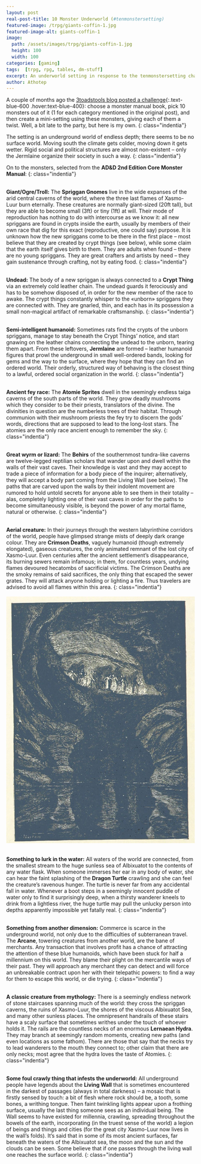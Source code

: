 ```yaml
---
layout: post
real-post-title: 10 Monster Underworld (#tenmonstersetting)
featured-image: /trpg/giants-coffin-1.jpg
featured-image-alt: giants-coffin-1
image:
  path: /assets/images/trpg/giants-coffin-1.jpg
  height: 100
  width: 100
categories: [gaming]
tags:  [trpg, rpg, tables, dm-stuff]
excerpt: An underworld setting in response to the tenmonstersetting challenge.
author: Athotep
---
```


A couple of months ago the [3toadstools blog posted a challenge](3toadstools.blogspot.com/2019/04/10-monsters.html){:.text-blue-600 .hover:text-blue-400}: choose a monster manual book, pick 10 monsters out of it (1 for each category mentioned in the original post), and then create a mini-setting using these monsters, giving each of them a twist. Well, a bit late to the party, but here is my own.
{: class="indentia"}

The setting is an underground world of endless depth; there seems to be no surface world. Moving south the climate gets colder, moving down it gets wetter. Rigid social and political structures are almost non-existent – only the Jermlaine organize their society in such a way.
{: class="indentia"}

On to the monsters, selected from the **AD&D 2nd Edition Core Monster Manual**:
{: class="indentia"}  
<br>

**Giant/Ogre/Troll:** The **Spriggan Gnomes** live in the wide expanses of the arid central caverns of the world, where the three last flames of Xasmo-Luur burn eternally. These creatures are normally giant-sized (20ft tall), but they are able to become small (3ft) or tiny (1ft) at will. Their mode of reproduction has nothing to do with intercourse as we know it: all new spriggans are found in crypts inside the earth, usually by members of their own race that dig for this exact (reproductive, one could say) purpose. It is unknown how the new spriggans come to be there in the first place – most believe that they are created by crypt things (see below), while some claim that the earth itself gives birth to them. They are adults when found – there are no young spriggans. They are great crafters and artists by need – they gain sustenance through crafting, not by eating food.
{: class="indentia"}  
<br>

**Undead:** The body of a new spriggan is always connected to a **Crypt Thing** via an extremely cold leather chain. The undead guards it ferociously and has to be somehow disposed of, in order for the new member of the race to awake. The crypt things constantly whisper to the «unborn» spriggans they are connected with. They are gnarled, thin, and each has in its possession a small non-magical artifact of remarkable craftsmanship.
{: class="indentia"}  
<br>

**Semi-intelligent humanoid:** Sometimes rats find the crypts of the unborn spriggans, manage to stay beneath the Crypt Things’ notice, and start gnawing on the leather chains connecting the undead to the unborn, tearing them apart. From these leftovers, **Jermlaine** are formed – leather humanoid figures that prowl the underground in small well-ordered bands, looking for gems and the way to the surface, where they hope that they can find an ordered world. Their orderly, structured way of behaving is the closest thing to a lawful, ordered social organization in the world.
{: class="indentia"}  
<br>

**Ancient fey race:** The **Atomie Sprites** dwell in the seemingly endless taiga caverns of the south parts of the world. They grow deadly mushrooms which they consider to be their priests, translators of the divine. The divinities in question are the numberless trees of their habitat. Through communion with their mushroom priests the fey try to discern the gods’ words, directions that are supposed to lead to the long-lost stars. The atomies are the only race ancient enough to remember the sky.
{: class="indentia"}  
<br>

**Great wyrm or lizard:** The **Behirs** of the southernmost tundra-like caverns are twelve-legged reptilian scholars that wander upon and dwell within the walls of their vast caves. Their knowledge is vast and they may accept to trade a piece of information for a body piece of the inquirer; alternatively, they will accept a body part coming from the Living Wall (see below). The paths that are carved upon the walls by their indolent movement are rumored to hold untold secrets for anyone able to see them in their totality – alas, completely lighting one of their vast caves in order for the paths to become simultaneously visible, is beyond the power of any mortal flame, natural or otherwise.
{: class="indentia"}  
<br>

**Aerial creature:** In their journeys through the western labyrinthine corridors of the world, people have glimpsed strange mists of deeply dark orange colour. They are **Crimson Deaths**, vaguely humanoid (though extremely elongated), gaseous creatures, the only animated remnant of the lost city of Xasmo-Luur. Even centuries after the ancient settlement’s disappearance, its burning sewers remain infamous; in them, for countless years, undying flames devoured hecatombs of sacrificial victims. The Crimson Deaths are the smoky remains of said sacrifices, the only thing that escaped the sewer grates. They will attack anyone holding or lighting a fire. Thus travelers are advised to avoid all flames within this area.
{: class="indentia"}  
<br>
![chasm](/assets/images/trpg/11279538503_a96b386fed_o.jpg)  
<br>

**Something to lurk in the water:** All waters of the world are connected, from the smallest stream to the huge sunless sea of Albixuatot to the contents of any water flask. When someone immerses her ear in any body of water, she can hear the faint splashing of the **Dragon Turtle** crawling and she can feel the creature’s ravenous hunger. The turtle is never far from any accidental fall in water. Whenever a boot steps in a seemingly innocent puddle of water only to find it surprisingly deep, when a thirsty wanderer kneels to drink from a lightless river, the huge turtle may pull the unlucky person into depths apparently impossible yet fatally real.
{: class="indentia"}  
<br>

**Something from another dimension:** Commerce is scarce in the underground world, not only due to the difficulties of subterranean travel. The **Arcane**, towering creatures from another world, are the bane of merchants. Any transaction that involves profit has a chance of attracting the attention of these blue humanoids, which have been stuck for half a millennium on this world. They blame their plight on the mercantile ways of their past. They will approach any merchant they can detect and will force an unbreakable contract upon her with their telepathic powers: to find a way for them to escape this world, or die trying.
{: class="indentia"}  
<br>

**A classic creature from mythology:** There is a seemingly endless network of stone staircases spanning much of the world: they cross the spriggan caverns, the ruins of Xasmo-Luur, the shores of the viscous Albixuatot Sea, and many other sunless places. The omnipresent handrails of these stairs have a scaly surface that sometimes writhes under the touch of whoever holds it. The rails are the countless necks of an enormous **Lernaean Hydra**. They may branch at seemingly random moments, creating new paths (and even locations as some fathom). There are those that say that the necks try to lead wanderers to the mouth they connect to; other claim that there are only necks; most agree that the hydra loves the taste of Atomies.
{: class="indentia"}  
<br>

**Some foul crawly thing that infests the underworld:** All underground people have legends about the **Living Wall** that is sometimes encountered in the darkest of passages (always in total darkness) – a mosaic that is firstly sensed by touch: a bit of flesh where rock should be, a tooth, some bones, a writhing tongue. Then faint twinkling lights appear upon a frothing surface, usually the last thing someone sees as an individual being. The Wall seems to have existed for millennia, crawling, spreading throughout the bowels of the earth, incorporating (in the truest sense of the world) a legion of beings and things and cities (for the great city Xasmo-Luur now lives in the wall’s folds). It’s said that in some of its most ancient surfaces, far beneath the waters of the Albixuatot sea, the moon and the sun and the clouds can be seen. Some believe that if one passes through the living wall one reaches the surface world.
{: class="indentia"}